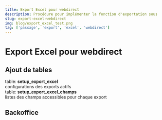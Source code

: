 ```yaml
---
title: Export Excel pour webdirect
description: Procédure pour implémenter la fonction d'exportation sous format Excel pour les utilisateurs de Passage via webdirect
slug: export-excel-webdirect
img: blog/export_excel_test.png
tag: ['passage', 'export', 'excel', 'webdirect']
---
```


# Export Excel pour webdirect
## Ajout de tables
table: **setup_export_excel**  
configurations des exports actifs    
table: **setup_export_excel_champs**  
listes des champs accessibles pour chaque export  

<article-image src="docs/exportExcelWebdirect/01.png" alt="Alfa3a Documentation"></article-image>  
   

## Backoffice

<article-image src="docs/exportExcelWebdirect/02.png" alt="Alfa3a Documentation 2"></article-image> 



